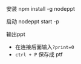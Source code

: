 安装
npm install -g nodeppt

启动
nodeppt start -p <port>

输出ppt
- 在连接后面输入`?print=0`
- `ctrl + P` 保存成 ptf
